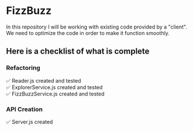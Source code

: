 # FizzBuzz

In this repository I will be working with existing code provided by a "client".
We need to optimize the code in order to make it function smoothly.

## Here is a checklist of what is complete
### Refactoring
✅ Reader.js created and tested<br>
✅ ExplorerService.js created and tested<br>
✅ FizzBuzzService.js created and tested

### API Creation
✅ Server.js created
